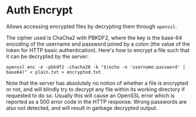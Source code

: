# Auth Encrypt

Allows accessing encrypted files by decrypting them through `openssl`.

The cipher used is ChaCha2 with PBKDF2, where the key is the base-64 encoding of the username and password joined by a colon (the value of the token for HTTP basic authentication).
Here's how to encrypt a file such that it can be decrypted by the server:

```shell
openssl enc -e -pbkdf2 -chacha20 -k "$(echo -n 'username:password' | base64)" < plain.txt > encrypted.txt
```

Note that the server has absolutely no notion of whether a file is encrypted or not, and will blindly try to decrypt any file within its working directory if requested to do so. Usually this will cause an OpenSSL error which is reported as a 500 error code in the HTTP response. Wrong passwords are also not detected, and will result in garbage decrypted output.
